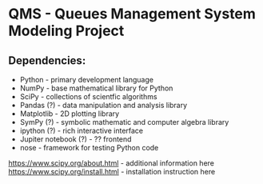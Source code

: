 # QMS - Queues Management System Modeling Project

## Dependencies:
- Python - primary development language
- NumPy - base mathematical library for Python
- SciPy - collections of scientfic algorithms
- Pandas (?) - data manipulation and analysis library
- Matplotlib - 2D plotting library
- SymPy (?) - symbolic mathematic and computer algebra library
- ipython (?) - rich interactive interface 
- Jupiter notebook (?) - ?? frontend
- nose - framework for testing Python code

https://www.scipy.org/about.html - additional information here
https://www.scipy.org/install.html - installation instruction here
